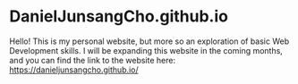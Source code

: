 # DanielJunsangCho.github.io
Hello! This is my personal website, but more so an exploration of basic Web Development skills. I will be expanding this website in the coming months, and you can find the link to the website here: https://danieljunsangcho.github.io/
